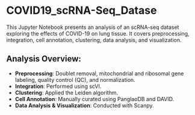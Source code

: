 # COVID19_scRNA-Seq_Datase
This Jupyter Notebook presents an analysis of an scRNA-seq dataset exploring the effects of COVID-19 on lung tissue. It covers preprocessing, integration, cell annotation, clustering, data analysis, and visualization.

## Analysis Overview:
- **Preprocessing**: Doublet removal, mitochondrial and ribosomal gene labeling, quality control (QC), and normalization.
- **Integration**: Performed using scVI.
- **Clustering**: Applied the Leiden algorithm.
- **Cell Annotation**: Manually curated using PanglaoDB and DAVID.
- **Data Analysis & Visualization**: Conducted with Scanpy.






